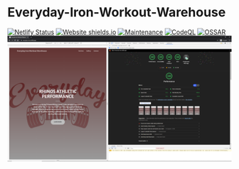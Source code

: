 # Everyday-Iron-Workout-Warehouse

[![Netlify Status](https://api.netlify.com/api/v1/badges/cbc540a4-6a4a-4e46-a8e1-89f6f8e27c17/deploy-status)](https://app.netlify.com/sites/hungry-shannon-6357a0/deploys)
[![Website shields.io](https://img.shields.io/website-up-down-green-red/http/shields.io.svg)](https://everyday-iron.netlify.app/)
[![Maintenance](https://img.shields.io/badge/Maintained%3F-yes-green.svg)](https://github.com/milliorn/Everyday-Iron/graphs/commit-activity)
[![CodeQL](https://github.com/milliorn/Everyday-Iron/actions/workflows/codeql-analysis.yml/badge.svg)](https://github.com/milliorn/Everyday-Iron/actions/workflows/codeql-analysis.yml)
[![OSSAR](https://github.com/milliorn/Everyday-Iron/actions/workflows/ossar-analysis.yml/badge.svg)](https://github.com/milliorn/Everyday-Iron/actions/workflows/ossar-analysis.yml)
![Lighthouse 100 Score](https://github.com/milliorn/Everyday-Iron/blob/master/src/images/lighthouse.png)
